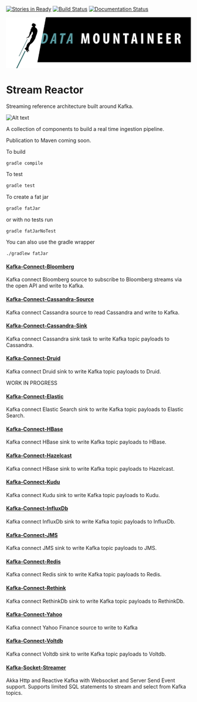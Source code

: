 [![Stories in Ready](https://badge.waffle.io/datamountaineer/stream-reactor.png?label=ready&title=Ready)](https://waffle.io/datamountaineer/stream-reactor)
[![Build Status](https://datamountaineer.ci.landoop.com/buildStatus/icon?job=stream-reactor&style=flat&.png)](https://datamountaineer.ci.landoop.com/job/stream-reactor/)
[![Documentation Status](https://readthedocs.org/projects/streamreactor/badge/?version=latest)](http://docs.datamountaineer.com/en/latest/?badge=latest)

<!--[![Build Status](https://travis-ci.org/datamountaineer/stream-reactor.svg?branch=master)](https://travis-ci.org/datamountaineer/stream-reactor)--> 
![](images/DM-logo.jpg)

# Stream Reactor
Streaming reference architecture built around Kafka. 

![Alt text](https://datamountaineer.files.wordpress.com/2016/01/stream-reactor-1.jpg?w=1320)

A collection of components to build a real time ingestion pipeline.

Publication to Maven coming soon.

To build

```bash
gradle compile
```

To test

```bash
gradle test
```

To create a fat jar

```bash
gradle fatJar
```

or with no tests run

```
gradle fatJarNoTest
```

You can also use the gradle wrapper

```
./gradlew fatJar
```

#### [Kafka-Connect-Bloomberg](http://docs.datamountaineer.com/en/latest/bloomberg.html)

Kafka connect Bloomberg source to subscribe to Bloomberg streams via the open API and write to Kafka.

#### [Kafka-Connect-Cassandra-Source](http://docs.datamountaineer.com/en/latest/cassandra-source.html)

Kafka connect Cassandra source to read Cassandra and write to Kafka.

#### [Kafka-Connect-Cassandra-Sink](http://docs.datamountaineer.com/en/latest/cassandra-sink.html)

Kafka connect Cassandra sink task to write Kafka topic payloads to Cassandra.

#### [Kafka-Connect-Druid](http://docs.datamountaineer.com/en/latest/druid.html)

Kafka connect Druid sink to write Kafka topic payloads to Druid.

WORK IN PROGRESS

#### [Kafka-Connect-Elastic](http://docs.datamountaineer.com/en/latest/elastic.html)

Kafka connect Elastic Search sink to write Kafka topic payloads to Elastic Search.

#### [Kafka-Connect-HBase](http://docs.datamountaineer.com/en/latest/hbase.html)

Kafka connect HBase sink to write Kafka topic payloads to HBase.

#### [Kafka-Connect-Hazelcast](http://docs.datamountaineer.com/en/latest/hazelcast.html)

Kafka connect HBase sink to write Kafka topic payloads to Hazelcast.

#### [Kafka-Connect-Kudu](http://docs.datamountaineer.com/en/latest/kudu.html)

Kafka connect Kudu sink to write Kafka topic payloads to Kudu.

#### [Kafka-Connect-InfluxDb](http://docs.datamountaineer.com/en/latest/influx.html)

Kafka connect InfluxDb sink to write Kafka topic payloads to InfluxDb.

#### [Kafka-Connect-JMS](http://docs.datamountaineer.com/en/latest/jms.html)

Kafka connect JMS sink to write Kafka topic payloads to JMS.

#### [Kafka-Connect-Redis](http://docs.datamountaineer.com/en/latest/redis.html)

Kafka connect Redis sink to write Kafka topic payloads to Redis.

#### [Kafka-Connect-Rethink](http://docs.datamountaineer.com/en/latest/rethink.html)

Kafka connect RethinkDb sink to write Kafka topic payloads to RethinkDb.

#### [Kafka-Connect-Yahoo](http://docs.datamountaineer.com/en/latest/yahoo.html)

Kafka connect Yahoo Finance source to write to Kafka

#### [Kafka-Connect-Voltdb](http://docs.datamountaineer.com/en/latest/voltdb.html)

Kafka connect Voltdb sink to write Kafka topic payloads to Voltdb.

#### [Kafka-Socket-Streamer](kafka-socket-streamer/README.md)

Akka Http and Reactive Kafka with Websocket and Server Send Event support.
Supports limited SQL statements to stream and select from Kafka topics.
